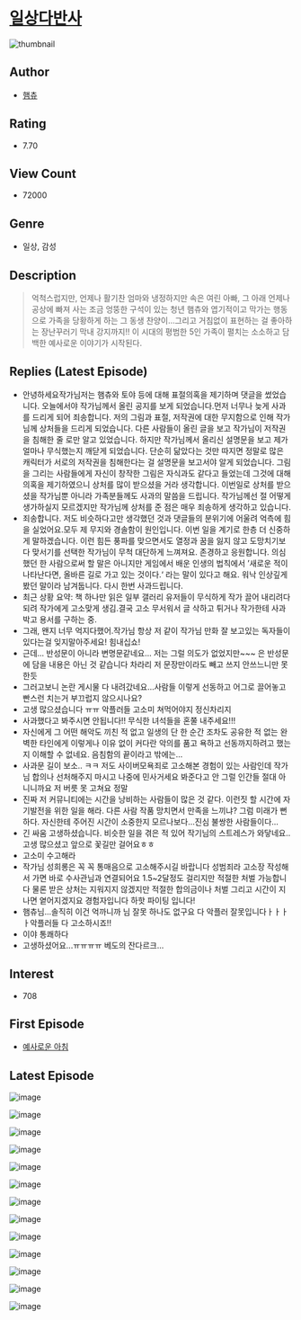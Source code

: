 # [일상다반사](https://comic.naver.com/bestChallenge/list?titleId=804227)
![thumbnail](https://image-comic.pstatic.net/user_contents_data/challenge_comic/2023/03/23/139234/upload_7293969065794692145_202x164.jpeg)

## Author
- [햄츄](https://comic.naver.com/artistTitle?id=139234)

## Rating
- 7.70

## View Count
- 72000

## Genre
- 일상, 감성

## Description
> 억척스럽지만, 언제나 활기찬 엄마와 냉정하지만 속은 여린 아빠, 그 아래 언제나 공상에 빠져 사는 조금 엉뚱한 구석이 있는 청년 햄츄와 엽기적이고 막가는 행동으로 가족을 당황하게 하는 그 동생 찬양이...그리고 거침없이 표현하는 걸 좋아하는 장난꾸러기 막내 강지까지!! 이 시대의 평범한 5인 가족이 펼치는 소소하고 담백한 예사로운 이야기가 시작된다.

## Replies (Latest Episode)
- 안녕하세요작가님저는 햄츄와 토야 등에 대해 표절의혹을 제기하며 댓글을 썼었습니다. 오늘에서야 작가님께서 올린 공지를 보게 되었습니다.먼저 너무나 늦게 사과를 드리게 되어 죄송합니다. 저의 그림과 표절, 저작권에 대한 무지함으로 인해 작가님께 상처들을 드리게 되었습니다. 다른 사람들이 올린 글을 보고 작가님이 저작권을 침해한 줄 로만 알고 있었습니다. 하지만 작가님께서 올리신 설명문을 보고 제가 얼마나 무식했는지 깨닫게 되었습니다. 단순히 닮았다는 것만 따지면 정말로 많은 캐릭터가 서로의 저작권을 침해한다는 걸 설명문을 보고서야 알게 되었습니다. 그림을 그리는 사람들에게 자신이 창작한 그림은 자식과도 같다고 들었는데 그것에 대해 의혹을 제기하였으니 상처를 많이 받으셨을 거라 생각합니다. 이번일로 상처를 받으셨을 작가님뿐 아니라 가족분들께도 사과의 말씀을 드립니다. 작가님께선 절 어떻게 생가하실지 모르겠지만 작가님께 상처를 준 점은 매우 죄송하게 생각하고 있습니다.
- 죄송합니다. 저도 비슷하다고만 생각했던 것과 댓글들의 분위기에 어울려 억측에 힘을 실었어요.모두 제 무지와 경솔함이 원인입니다. 이번 일을 계기로 한층 더 신중하게 말하겠습니다. 이런 힘든 풍파를 맞으면서도 열정과 꿈을 잃지 않고 도망치기보다 맞서기를 선택한 작가님이 무척 대단하게 느껴져요. 존경하고 응원합니다. 의심했던 한 사람으로써 할 말은 아니지만 게임에서 배운 인생의 법칙에서 ’새로운 적이 나타난다면, 올바른 길로 가고 있는 것이다.‘ 라는 말이 있다고 해요. 워낙 인상깊게 봤던 말이라 남겨둡니다. 다시 한번 사과드립니다.
- 최근 상황 요약: 책 하나만 읽은 일부 갤러리 유저들이 무식하게 작가 끌어 내리려다 되려 작가에게 고소맞게 생김.결국 고소 무서워서 글 삭하고 튀거나 작가한테 사과박고 용서를 구하는 중.
- 그래, 왠지 너무 억지다했어.작가님 항상 저 같이 작가님 만화 잘 보고있는 독자들이 있다는걸 잊지말아주세요! 힘내십쇼!
- 근데... 반성문이 아니라 변명문같네요... 저는 그럴 의도가 없었지만~~~ 은 반성문에 담을 내용은 아닌 것 같습니다 차라리 저 문장만이라도 빼고 쓰지 안쓰느니만 못한듯
- 그러고보니 논란 게시물 다 내려갔네요...사람들 이렇게 선동하고 어그로 끌어놓고 빤스런 치는거 부끄럽지 않으시나요?
- 고생 많으셨습니다 ㅠㅠ 악플러들 고소미 쳐먹어야지 정신차리지
- 사과했다고 봐주시면 안됩니다!! 무식한 녀석들을 혼쭐 내주세요!!!
- 자신에게 그 어떤 해악도 끼친 적 없고 일생의 단 한 순간 조차도 공유한 적 없는 완벽한 타인에게 이렇게나 이유 없이 커다란 악의를 품고 욕하고 선동까지하려고 했는지 이해할 수 없네요. 음침함의 끝이라고 밖에는...
- 사과문 길이 보소.. ㅋㅋ 저도 사이버모욕죄로 고소해본 경험이 있는 사람인데 작가님 합의나 선처해주지 마시고 나중에 민사거세요 봐준다고 안 그럴 인간들 절대 아니니까요 저 버릇 못 고쳐요 정말
- 진짜 저 커뮤니티에는 시간을 낭비하는 사람들이 많은 것 같다. 이런짓 할 시간에 자기발전을 위한 일을 해라. 다른 사람 작품 망치면서 만족을 느끼냐? 그럼 미래가 뻔하다. 자신한테 주어진 시간이 소중한지 모르나보다...진심 불쌍한 사람들이다...
- 긴 싸움 고생하셨습니다. 비슷한 일을 겪은 적 있어 작기님의 스트레스가 와닿네요..고생 많으셨고 앞으로 꽃길만 걸어요ㅎㅎ
- 고소미 수고해라
- 작가님 성희롱은 꼭 꼭 통매음으로 고소해주시길 바랍니다 성범죄라 고소장 작성해서 가면 바로 수사관님과 연결되어요 1.5~2달정도 걸리지만 적절한 처벌 가능합니다 물론 받은 상처는 지워지지 않겠지만 적절한 합의금이나 처벌 그리고 시간이 지나면 옅어지겠지요 경험자입니다 하핫 파이팅 입니다!
- 햄츄님...솔직히 이건 억까니까 님 잘못 하나도 없구요 다 악플러 잘못입니다ㅏㅏㅏㅏ악플러들 다 고소하시죠!!
- 이야 통쾌하다
- 고생하셨어요...ㅠㅠㅠㅠ 베도의 잔다르크...

## Interest
- 708

## First Episode
- [예사로운 아침](https://comic.naver.com/bestChallenge/detail?titleId=804227&no=1)

## Latest Episode
![image](https://image-comic.pstatic.net/user_contents_data/challenge_comic/2023/03/29/139234/upload_7234249095336245045.jpeg)

![image](https://image-comic.pstatic.net/user_contents_data/challenge_comic/2023/03/29/139234/upload_4049920485493126198.jpeg)

![image](https://image-comic.pstatic.net/user_contents_data/challenge_comic/2023/03/29/139234/upload_7017793726624119097.jpeg)

![image](https://image-comic.pstatic.net/user_contents_data/challenge_comic/2023/03/29/139234/upload_7220785769482500403.jpeg)

![image](https://image-comic.pstatic.net/user_contents_data/challenge_comic/2023/03/29/139234/upload_3834925240939852598.jpeg)

![image](https://image-comic.pstatic.net/user_contents_data/challenge_comic/2023/03/29/139234/upload_3905857150587843893.jpeg)

![image](https://image-comic.pstatic.net/user_contents_data/challenge_comic/2023/03/29/139234/upload_4121976962886623799.jpeg)

![image](https://image-comic.pstatic.net/user_contents_data/challenge_comic/2023/03/29/139234/upload_3688557369041695288.jpeg)

![image](https://image-comic.pstatic.net/user_contents_data/challenge_comic/2023/03/29/139234/upload_3833744365434843750.jpeg)

![image](https://image-comic.pstatic.net/user_contents_data/challenge_comic/2023/03/29/139234/upload_3558461859686592825.jpeg)

![image](https://image-comic.pstatic.net/user_contents_data/challenge_comic/2023/03/29/139234/upload_3907213947218309168.jpeg)

![image](https://image-comic.pstatic.net/user_contents_data/challenge_comic/2023/03/29/139234/upload_3919318291041301299.jpeg)

![image](https://image-comic.pstatic.net/user_contents_data/challenge_comic/2023/03/29/139234/upload_7147322776198656358.jpeg)
